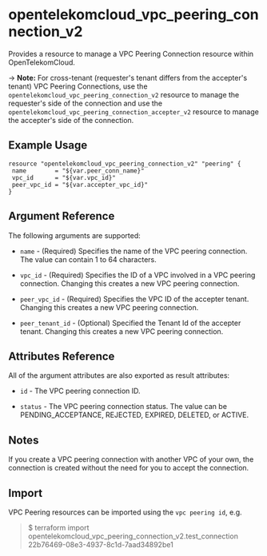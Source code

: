 # opentelekomcloud_vpc_peering_connection_v2

Provides a resource to manage a VPC Peering Connection resource within OpenTelekomCloud.

-> **Note:** For cross-tenant (requester's tenant differs from the accepter's tenant) VPC Peering Connections, use the `opentelekomcloud_vpc_peering_connection_v2` resource to manage the requester's side of the connection and use the `opentelekomcloud_vpc_peering_connection_accepter_v2` resource to manage the accepter's side of the connection.

## Example Usage

 ```hcl
resource "opentelekomcloud_vpc_peering_connection_v2" "peering" {
  name        = "${var.peer_conn_name}"
  vpc_id      = "${var.vpc_id}"
  peer_vpc_id = "${var.accepter_vpc_id}"
}
 ```

## Argument Reference

The following arguments are supported:

* `name` - (Required) Specifies the name of the VPC peering connection. The value can contain 1 to 64 characters.

* `vpc_id` - (Required) Specifies the ID of a VPC involved in a VPC peering connection. Changing this creates a new VPC peering connection.

* `peer_vpc_id` - (Required) Specifies the VPC ID of the accepter tenant. Changing this creates a new VPC peering connection.

* `peer_tenant_id` - (Optional) Specified the Tenant Id of the accepter tenant. Changing this creates a new VPC peering connection.
  
## Attributes Reference

All of the argument attributes are also exported as
result attributes:

* `id` - The VPC peering connection ID.

* `status` - The VPC peering connection status. The value can be PENDING_ACCEPTANCE, REJECTED, EXPIRED, DELETED, or ACTIVE.

## Notes

If you create a VPC peering connection with another VPC of your own, the connection is created without the need for you to accept the connection.

## Import

VPC Peering resources can be imported using the `vpc peering id`, e.g.

> $ terraform import opentelekomcloud_vpc_peering_connection_v2.test_connection 22b76469-08e3-4937-8c1d-7aad34892be1